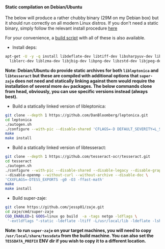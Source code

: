 #### Static compilation on Debian/Ubuntu

The below will produce a rather chubby binary (29M on my Debian box) but it should run correctly on all modern Linux distros.
If you don't need a static binary, simply follow the relevant install procedure [here](./README.md)

For your convenience, a [build script](./static_build_debian.sh) with all of these is also available.

- Install deps:
```sh
apt-get -U -y -q install libdeflate-dev libtiff-dev libsharpyuv-dev libwebp-dev git libgif-dev \
  liblerc-dev liblzma-dev libjbig-dev libpng-dev libzstd-dev libjpeg-dev build-essential
```

**Note: Debian/Ubuntu do provide static archives for both `libleptonica` and `libtesseract` but these are compiled with additional options that `super-zaje` does not need and statically linking against them would require the installation of several more `dev` packages.
The below commands clone from head, obviously, you can use specific versions instead (always best).**

- Build a statically linked version of libleptonica:

```sh
git clone --depth 1 https://github.com/DanBloomberg/leptonica.git
cd leptonica
./autogen.sh
./configure --with-pic --disable-shared 'CFLAGS=-D DEFAULT_SEVERITY=L_SEVERITY_ERROR -g0 -O3'
make 
make install
```

- Build a statically linked version of libtesseract:
```sh
git clone --depth 1 https://github.com/tesseract-ocr/tesseract.git
cd tesseract
./autogen.sh
./configure --with-pic --disable-shared --disable-legacy --disable-graphics \
--disable-openmp --without-curl --without-archive --disable-doc \
'CXXFLAGS=-DTESS_EXPORTS -g0 -O3 -ffast-math' 
make
make install
```

- Build super-zaje:
```sh
git clone https://github.com/jessp01/zaje.git 
cd zaje/cmd/super-zaje  
CGO_ENABLED=1 GOOS=linux go build  -a -tags netgo -ldflags \
 '-extldflags "-static -ldeflate -ltiff -L/usr/local/lib -ldeflate -lsharpyuv -lwebp -lLerc -llzma -ljbig -ltesseract -lleptonica -lpng -lzstd -ljpeg -lz -lgif -lsharpyuv -lwebp"' super-zaje.go
```

**Note: to run `super-zaje` on your target machines, you will need to copy `/usr/local/share/tessdata` from the build machine.
You can also set the `TESSDATA_PREFIX` ENV dir if you wish to copy it to a different location.**

